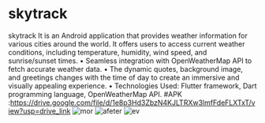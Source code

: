 # skytrack
skytrack
It is an Android application that provides weather information for various cities around the world. It offers users to access current weather conditions, including temperature, humidity, wind speed, and sunrise/sunset times. • Seamless integration with OpenWeatherMap API to fetch accurate weather data. • The dynamic quotes, background image, and greetings changes with the time of day to create an immersive and visually appealing experience. • Technologies Used: Flutter framework, Dart programming language, OpenWeatherMap API.
#APK :https://drive.google.com/file/d/1e8p3Hd3ZbzN4KJLTRXw3lmfFdeFLXTxT/view?usp=drive_link
![mor](https://github.com/arnav777dev/skytrack/assets/98037912/bd92c0be-cf41-4142-bd71-abdbf0acc11a)
![afeter](https://github.com/arnav777dev/skytrack/assets/98037912/f67d4aa1-2e78-422a-b39a-56ac3c9db875)
![ev](https://github.com/arnav777dev/skytrack/assets/98037912/df45288b-ebab-4d6f-9dbd-d60da03aaf8b)
